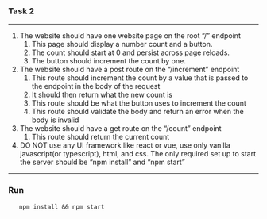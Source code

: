 ### Task 2
---
1. The website should have one website page on the root “/” endpoint
   1. This page should display a number count and a button.
   2. The count should start at 0 and persist across page reloads.
   3. The button should increment the count by one.
2. The website should have a post route on the “/increment” endpoint
   1. This route should increment the count by a value that is passed to the endpoint in the body of the request
   2. It should then return what the new count is
   3. This route should be what the button uses to increment the count
   4. This route should validate the body and return an error when the body is invalid
3. The website should have a get route on the “/count” endpoint
   1. This route should return the current count
4. DO NOT use any UI framework like react or vue, use only vanilla javascript(or typescript), html,
and css.
The only required set up to start the server should be “npm install” and “npm start”
---
### Run
```
   npm install && npm start
```